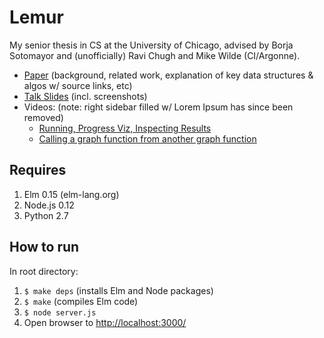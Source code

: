 # Lemur

My senior thesis in CS at the University of Chicago, advised by Borja Sotomayor and (unofficially) Ravi Chugh and Mike Wilde (CI/Argonne).

- [Paper](https://docs.google.com/document/d/1Sd0RF3Ul2nyFs834MJ5BP1SrVGSguKXNKusAHMhyBL8/edit#heading=h.yancnoidrolk) (background, related work, explanation of key data structures & algos w/ source links, etc)
- [Talk Slides](https://docs.google.com/presentation/d/19oM5iH6eHpxGSPq8d3NrCeqqdNWBx45QPAPJh2bOt80/edit?usp=sharing) (incl. screenshots)
- Videos: (note: right sidebar filled w/ Lorem Ipsum has since been removed)
  - [Running, Progress Viz, Inspecting Results](https://www.youtube.com/watch?v=0RPQLO46_v0)
  - [Calling a graph function from another graph function](https://www.youtube.com/watch?v=hzKBwhUB9zg)

## Requires

1. Elm 0.15 (elm-lang.org)
2. Node.js 0.12
3. Python 2.7

## How to run

In root directory:

1. `$ make deps` (installs Elm and Node packages)
2. `$ make` (compiles Elm code)
3. `$ node server.js`
3. Open browser to [http://localhost:3000/](http://localhost:3000/)
